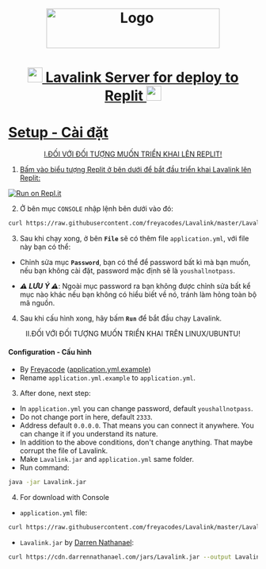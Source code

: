 <h1 align="center">
  <a href="https://github.com/maskiilovmai/Lavalink-Replit">
    <img src="https://darrennathanael.com/cdn/springtext.svg" alt="Logo" width="350" height="80">
  </h1>

<h1 align="center"><img src="https://darrennathanael.com/cdn/springboot.svg" width="30px"> Lavalink Server for deploy to Replit <img src="https://darrennathanael.com/cdn/springboot.svg" width="30px"></h1>

# Setup - Cài đặt
<p align="center">I.ĐỐI VỚI ĐỐI TƯỢNG MUỐN TRIỂN KHAI LÊN REPLIT!</p>

1. Bấm vào biểu tượng Replit ở bên dưới để bắt đầu triển khai Lavalink lên Replit:

[![Run on Repl.it](https://repl.it/badge/github/SudhanPlayz/Discord-MusicBot)](https://repl.it/github/maskiilovmai/lavalink)

2. Ở bên mục `CONSOLE` nhập lệnh bên dưới vào đó:

```sh
curl https://raw.githubusercontent.com/freyacodes/Lavalink/master/LavalinkServer/application.yml.example -o application.yml
```

3. Sau khi chạy xong, ở bên **`File`** sẽ có thêm file `application.yml`, với file này bạn có thể:
- Chỉnh sửa mục **`Password`**, bạn có thể để password bất kì mà bạn muốn, nếu bạn không cài đặt, password mặc định sẽ là `youshallnotpass`.

- ***⚠ LƯU Ý ⚠***: Ngoài mục password ra bạn không được chỉnh sửa bất kể mục nào khác nếu bạn không có hiểu biết về nó, tránh làm hỏng toàn bộ mã nguồn.


4. Sau khi cấu hình xong, hãy bấm **`Run`** để bắt đầu chạy Lavalink.

<p align="center">II.ĐỐI VỚI ĐỐI TƯỢNG MUỐN TRIỂN KHAI TRÊN LINUX/UBUNTU!</p>


#### Configuration - Cấu hình
- By [Freyacode](https://github.com/freyacodes) ([application.yml.example](https://raw.githubusercontent.com/freyacodes/Lavalink/master/LavalinkServer/application.yml.example))
- Rename `application.yml.example` to `application.yml`.
3. After done, next step:
- In `application.yml` you can change password, default `youshallnotpass`.
- Do not change port in here, default `2333`.
- Address default `0.0.0.0`. That means you can connect it anywhere. You can change it if you understand its nature.
- In addition to the above conditions, don't change anything. That maybe corrupt the file of Lavalink.
- Make `Lavalink.jar` and `application.yml` same folder.
- Run command:
```sh
java -jar Lavalink.jar
```
4. For download with Console
- `application.yml` file:
```sh
curl https://raw.githubusercontent.com/freyacodes/Lavalink/master/LavalinkServer/application.yml.example --output application.yml
```
- `Lavalink.jar` by [Darren Nathanael](https://darrennathanael.com/):
```sh
curl https://cdn.darrennathanael.com/jars/Lavalink.jar --output Lavalink.jar
```
